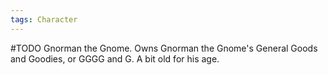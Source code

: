 ```yaml
---
tags: Character
---
```

#TODO 
Gnorman the Gnome. Owns Gnorman the Gnome's General Goods and Goodies, or GGGG and G. A bit old for his age.